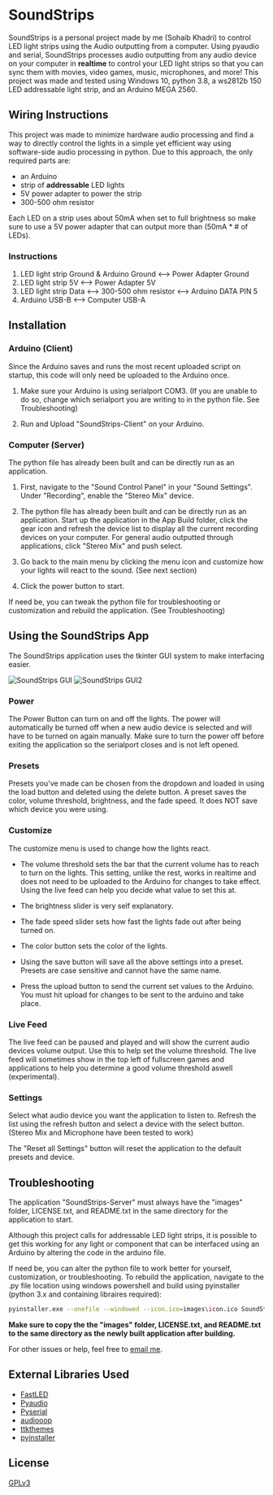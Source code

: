 # SoundStrips

SoundStrips is a personal project made by me (Sohaib Khadri) to control LED light strips using the Audio outputting from a computer. Using pyaudio and serial, SoundStrips processes audio outputting from any audio device on your computer in **realtime** to control your LED light strips so that you can sync them with movies, video games, music, microphones, and more! This project was made and tested using Windows 10, python 3.8, a ws2812b 150 LED addressable light strip, and an Arduino MEGA 2560.

## Wiring Instructions
 This project was made to minimize hardware audio processing and find a way to directly control the lights in a simple yet efficient way using software-side audio processing in python. Due to this approach, the only required parts are:

- an Arduino
- strip of **addressable** LED lights 
- 5V power adapter to power the strip
- 300-500 ohm resistor

Each LED on a strip uses about 50mA when set to full brightness so make sure to use a 5V power adapter that can output more than (50mA * # of LEDs).

### Instructions
1. LED light strip Ground & Arduino Ground <--> Power Adapter Ground
2. LED light strip 5V <--> Power Adapter 5V
3. LED light strip Data <--> 300-500 ohm resistor <--> Arduino DATA PIN 5
4. Arduino USB-B <--> Computer USB-A

## Installation

### Arduino (Client)
Since the Arduino saves and runs the most recent uploaded script on startup, this code will only need be uploaded to the Arduino once.

1.  Make sure your Arduino is using serialport COM3. (If you are unable to do so, change which serialport you are writing to in the python file. See Troubleshooting)

2. Run and Upload "SoundStrips-Client" on your Arduino.

### Computer (Server)
The python file has already been built and can be directly run as an application.

1. First, navigate to the "Sound Control Panel" in your "Sound Settings". Under "Recording", enable the "Stereo Mix" device.

2. The python file has already been built and can be directly run as an application. Start up the application in the App Build folder, click the gear icon and refresh the device list to display all the current recording devices on your computer. For general audio outputted through applications, click "Stereo Mix" and push select.

3. Go back to the main menu by clicking the menu icon and customize how your lights will react to the sound. (See next section)

4. Click the power button to start.

 If need be, you can tweak the python file for troubleshooting or customization and rebuild the application. (See Troubleshooting)


## Using the SoundStrips App

The SoundStrips application uses the tkinter GUI system to make interfacing easier.



![SoundStrips GUI](https://github.com/Sohaib404/SoundStrips/blob/master/SoundStrips%20GUI.JPG?raw=true) ![SoundStrips GUI2](https://github.com/Sohaib404/SoundStrips/blob/master/SoundStrips%20GUI2.JPG?raw=true)

### Power
The Power Button can turn on and off the lights. The power will automatically be turned off when a new audio device is selected and will have to be turned on again manually. Make sure to turn the power off before exiting the application so the serialport closes and is not left opened.

### Presets
Presets you've made can be chosen from the dropdown and loaded in using the load button and deleted using the delete button. A preset saves the color, volume threshold, brightness, and the fade speed. It does NOT save which device you were using.

### Customize
The customize menu is used to change how the lights react.
- The volume threshold sets the bar that the current volume has to reach to turn on the lights. This setting, unlike the rest, works in realtime and does not need to be uploaded to the Arduino for changes to take effect. Using the live feed can help you decide what value to set this at.
- The brightness slider is very self explanatory. 
- The fade speed slider sets how fast the lights fade out after being turned on.
- The color button sets the color of the lights.
  
- Using the save button will save all the above settings into a preset. Presets are case sensitive and cannot have the same name.
- Press the upload button to send the current set values to the Arduino. You must hit upload for changes to be sent to the arduino and take place.

### Live Feed
 The live feed can be paused and played and will show the current audio devices volume output. Use this to help set the volume threshold. The live feed will sometimes show in the top left of fullscreen games and applications to help you determine a good volume threshold aswell (experimental).

### Settings 
 Select what audio device you want the application to listen to. Refresh the list using the refresh button and select a device with the select button. (Stereo Mix and Microphone have been tested to work)

The "Reset all Settings" button will reset the application to the default presets and device.

## Troubleshooting

 The application "SoundStrips-Server" must always have the "images" folder, LICENSE.txt, and README.txt in the same directory for the application to start.

 Although this project calls for addressable LED light strips, it is possible to get this working for any light or component that can be interfaced using an Arduino by altering the code in the arduino file.

 If need be, you can alter the python file to work better for yourself, customization, or troubleshooting. To rebuild the application, navigate to the .py file location using windows powershell and build using pyinstaller (python 3.x and containing libraires required):

```bash
pyinstaller.exe --onefile --windowed --icon.ico=images\icon.ico SoundStrips-Server.py
```
**Make sure to copy the the "images" folder, LICENSE.txt, and README.txt to the same directory as the newly built application after building.**

For other issues or help, feel free to [email me](mailto:sohaibx@live.ca).

## External Libraries Used

- [FastLED](https://github.com/FastLED/FastLED)
- [Pyaudio](https://pypi.org/project/PyAudio/)
- [Pyserial](https://pythonhosted.org/pyserial/)
- [audiooop](https://docs.python.org/2/library/audioop.html) 
- [ttkthemes](https://ttkthemes.readthedocs.io/en/latest/)
- [pyinstaller](https://www.pyinstaller.org/)



## License
[GPLv3](https://www.gnu.org/licenses/gpl-3.0.en.html)
